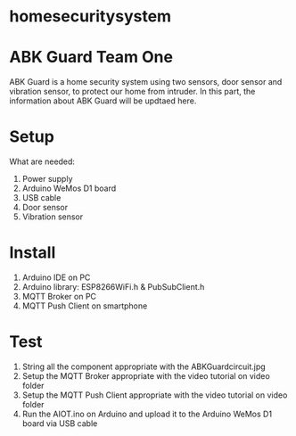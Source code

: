 # homesecuritysystem
# ABK Guard Team One
ABK Guard is a home security system using two sensors, door sensor and vibration sensor, to protect our home from intruder. In this part, the information about ABK Guard will be updtaed here.

# Setup
What are needed:
1. Power supply 
2. Arduino WeMos D1 board
3. USB cable
4. Door sensor
5. Vibration sensor

# Install
1. Arduino IDE on PC
2. Arduino library: ESP8266WiFi.h & PubSubClient.h
3. MQTT Broker on PC
4. MQTT Push Client on smartphone

# Test
1. String all the component appropriate with the ABKGuardcircuit.jpg 
2. Setup the MQTT Broker appropriate with the video tutorial on video folder
3. Setup the MQTT Push Client appropriate with the video tutorial on video folder
4. Run the AIOT.ino on Arduino and upload it to the Arduino WeMos D1 board via USB cable
